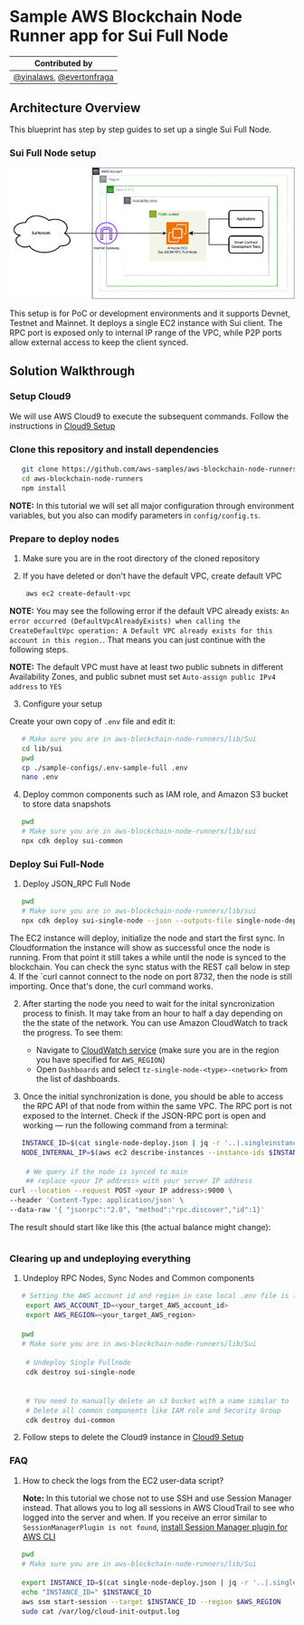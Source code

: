 # Sample AWS Blockchain Node Runner app for Sui Full Node

| Contributed by |
|:--------------------:|
| [@yinalaws](https://github.com/yinalaws), [@evertonfraga](https://github.com/evertonfraga) |

## Architecture Overview

This blueprint has step by step guides to set up a single Sui Full Node.


### Sui Full Node setup
![SingleNodeSetup](./doc/assets/Architecture-SingleNode.png)

This setup is for PoC or development environments and it supports Devnet, Testnet and Mainnet. It deploys a single EC2 instance with Sui client. The RPC port is exposed only to internal IP range of the VPC, while P2P ports allow external access to keep the client synced.

## Solution Walkthrough

### Setup Cloud9

We will use AWS Cloud9 to execute the subsequent commands. Follow the instructions in [Cloud9 Setup](../../docs/setup-cloud9.md)

### Clone this repository and install dependencies

```bash
   git clone https://github.com/aws-samples/aws-blockchain-node-runners.git
   cd aws-blockchain-node-runners
   npm install
```

**NOTE:** In this tutorial we will set all major configuration through environment variables, but you also can modify parameters in `config/config.ts`.

### Prepare to deploy nodes

1. Make sure you are in the root directory of the cloned repository

2. If you have deleted or don't have the default VPC, create default VPC

```bash
    aws ec2 create-default-vpc
   ```

   **NOTE:** You may see the following error if the default VPC already exists: `An error occurred (DefaultVpcAlreadyExists) when calling the CreateDefaultVpc operation: A Default VPC already exists for this account in this region.`. That means you can just continue with the following steps.

   **NOTE:** The default VPC must have at least two public subnets in different Availability Zones, and public subnet must set `Auto-assign public IPv4 address` to `YES`

3. Configure  your setup

Create your own copy of `.env` file and edit it:
```bash
   # Make sure you are in aws-blockchain-node-runners/lib/Sui
   cd lib/sui
   pwd
   cp ./sample-configs/.env-sample-full .env
   nano .env
```

4. Deploy common components such as IAM role, and Amazon S3 bucket to store data snapshots

```bash
   pwd
   # Make sure you are in aws-blockchain-node-runners/lib/sui
   npx cdk deploy sui-common
```

### Deploy Sui Full-Node

1. Deploy JSON_RPC Full Node

```bash
   pwd
   # Make sure you are in aws-blockchain-node-runners/lib/sui
   npx cdk deploy sui-single-node --json --outputs-file single-node-deploy.json
```

   The EC2 instance will deploy, initialize the node and start the first sync. In Cloudformation the instance will show as successful once the node is running. From that point it still takes a while until the node is synced to the blockchain. You can check the sync status with the REST call below in step 4. If the `curl cannot connect to the node on port 8732, then the node is still importing. Once that's done, the curl command works. 

2. After starting the node you need to wait for the inital syncronization process to finish. It may take from an hour to half a day depending on the the state of the network. You can use Amazon CloudWatch to track the progress. To see them:

    - Navigate to [CloudWatch service](https://console.aws.amazon.com/cloudwatch/) (make sure you are in the region you have specified for `AWS_REGION`)
    - Open `Dashboards` and select `tz-single-node-<type>-<network>` from the list of dashboards.

4. Once the initial synchronization is done, you should be able to access the RPC API of that node from within the same VPC. The RPC port is not exposed to the Internet. Check if the JSON-RPC port is open and working — run the following command from a terminal:

```bash
   INSTANCE_ID=$(cat single-node-deploy.json | jq -r '..|.singleinstanceid? | select(. != null)')
   NODE_INTERNAL_IP=$(aws ec2 describe-instances --instance-ids $INSTANCE_ID --query 'Reservations[*].Instances[*].PrivateIpAddress' --output text)

    # We query if the node is synced to main
    ## replace <your IP address> with your server IP address
curl --location --request POST <your IP address>:9000 \
--header 'Content-Type: application/json' \
--data-raw '{ "jsonrpc":"2.0", "method":"rpc.discover","id":1}'
```

The result should start like like this (the actual balance might change):

```{"jsonrpc":"2.0","result":{"openrpc":"1.2.6","info":{"title":"Sui JSON-RPC","description":"Sui JSON-RPC API for interaction with Sui Full node. Make RPC calls using https://fullnode.NETWORK.sui.io:443, where NETWORK is the network you want to use (testnet, devnet, mainnet). By default, local networks use port 9000.","contact":{"name":"Mysten Labs","url":"https://mystenlabs.com","email":"build@mystenlabs.com"},"license":{"name":"Apache-2.0","url":"https://raw.githubusercontent.com/MystenLabs/sui/main/LICENSE"},"version":"1.28.2"},"methods
```


### Clearing up and undeploying everything

1. Undeploy RPC Nodes, Sync Nodes and Common components

```bash
   # Setting the AWS account id and region in case local .env file is lost
    export AWS_ACCOUNT_ID=<your_target_AWS_account_id>
    export AWS_REGION=<your_target_AWS_region>

   pwd
   # Make sure you are in aws-blockchain-node-runners/lib/Sui

    # Undeploy Single Fullnode
    cdk destroy sui-single-node


    # You need to manually delete an s3 bucket with a name similar to 'sui-snapshots-$accountid-tz-nodes-common' on the console,firstly empty the bucket,secondly delete the bucket,and then execute
    # Delete all common components like IAM role and Security Group
    cdk destroy dui-common
```

2. Follow steps to delete the Cloud9 instance in [Cloud9 Setup](../../doc/setup-cloud9.md)

### FAQ

1. How to check the logs from the EC2 user-data script?

   **Note:** In this tutorial we chose not to use SSH and use Session Manager instead. That allows you to log all sessions in AWS CloudTrail to see who logged into the server and when. If you receive an error similar to `SessionManagerPlugin is not found`, [install Session Manager plugin for AWS CLI](https://docs.aws.amazon.com/systems-manager/latest/userguide/session-manager-working-with-install-plugin.html)

```bash
   pwd
   # Make sure you are in aws-blockchain-node-runners/lib/Sui

   export INSTANCE_ID=$(cat single-node-deploy.json | jq -r '..|.single-node-instance-id? | select(. != null)')
   echo "INSTANCE_ID=" $INSTANCE_ID
   aws ssm start-session --target $INSTANCE_ID --region $AWS_REGION
   sudo cat /var/log/cloud-init-output.log
```
